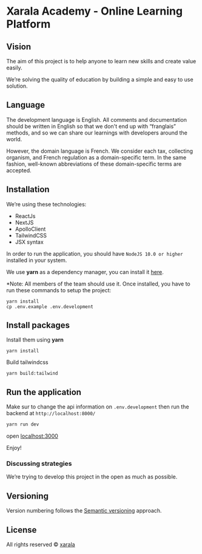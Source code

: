 # Xarala Academy - Online Learning Platform

## Vision

The aim of this project is to help anyone to learn new skills and create value easily.

We’re solving the quality of education by building a simple and easy to use solution.

## Language

The development language is English. All comments and documentation should be written in English so that we don't end up with “franglais” methods, and so we can share our learnings with developers around the world.

However, the domain language is French. We consider each tax, collecting organism, and French regulation as a domain-specific term. In the same fashion, well-known abbreviations of these domain-specific terms are accepted.

## Installation

We’re using these technologies:

- ReactJs
- NextJS
- ApolloClient
- TailwindCSS
- JSX syntax

In order to run the application, you should have ```NodeJS 10.0 or higher``` installed in your system.

We use **yarn** as a dependency manager, you can install it [here](https://classic.yarnpkg.com/en/docs/install/#windows-stable).

\*Note: All members of the team should use it.
Once installed, you have to run these commands to setup the project:

```shell
yarn install
cp .env.example .env.development
```

## Install packages

Install them using **yarn**

```shell
yarn install
```

Build tailwindcss

```shell
yarn build:tailwind
```

## Run the application

Make sur to change the api information on `.env.development` then run the backend at `http://localhost:8000/`

```bash
yarn run dev
```

open [localhost:3000](http://localhost:3000)

Enjoy!

### Discussing strategies

We’re trying to develop this project in the open as much as possible.

## Versioning

Version numbering follows the [Semantic versioning](http://semver.org/) approach.

## License

All rights reserved © [xarala](https://www.xarala.co)
